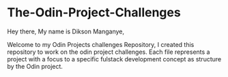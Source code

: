 # The-Odin-Project-Challenges
Hey there,
My name is Dikson Manganye,

Welcome to my Odin Projects challenges Repository, I created this repository to work on the odin project challenges. Each file represents a project with a focus to a specific fulstack development concept as structure by the Odin project.

